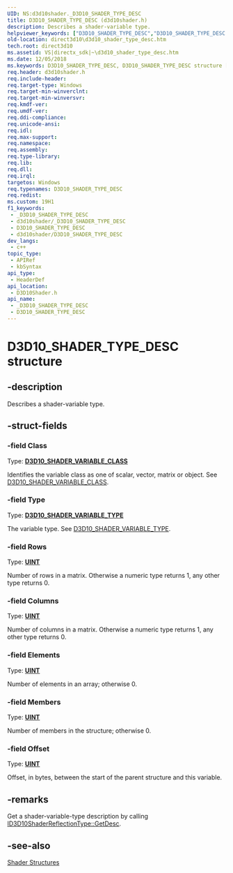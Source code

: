 ```yaml
---
UID: NS:d3d10shader._D3D10_SHADER_TYPE_DESC
title: D3D10_SHADER_TYPE_DESC (d3d10shader.h)
description: Describes a shader-variable type.
helpviewer_keywords: ["D3D10_SHADER_TYPE_DESC","D3D10_SHADER_TYPE_DESC structure [Direct3D 10]","b18f1523-7db4-ff5b-d9ab-04f0e773c99b","d3d10shader/D3D10_SHADER_TYPE_DESC","direct3d10.d3d10_shader_type_desc"]
old-location: direct3d10\d3d10_shader_type_desc.htm
tech.root: direct3d10
ms.assetid: VS|directx_sdk|~\d3d10_shader_type_desc.htm
ms.date: 12/05/2018
ms.keywords: D3D10_SHADER_TYPE_DESC, D3D10_SHADER_TYPE_DESC structure [Direct3D 10], b18f1523-7db4-ff5b-d9ab-04f0e773c99b, d3d10shader/D3D10_SHADER_TYPE_DESC, direct3d10.d3d10_shader_type_desc
req.header: d3d10shader.h
req.include-header: 
req.target-type: Windows
req.target-min-winverclnt: 
req.target-min-winversvr: 
req.kmdf-ver: 
req.umdf-ver: 
req.ddi-compliance: 
req.unicode-ansi: 
req.idl: 
req.max-support: 
req.namespace: 
req.assembly: 
req.type-library: 
req.lib: 
req.dll: 
req.irql: 
targetos: Windows
req.typenames: D3D10_SHADER_TYPE_DESC
req.redist: 
ms.custom: 19H1
f1_keywords:
 - _D3D10_SHADER_TYPE_DESC
 - d3d10shader/_D3D10_SHADER_TYPE_DESC
 - D3D10_SHADER_TYPE_DESC
 - d3d10shader/D3D10_SHADER_TYPE_DESC
dev_langs:
 - c++
topic_type:
 - APIRef
 - kbSyntax
api_type:
 - HeaderDef
api_location:
 - D3D10Shader.h
api_name:
 - _D3D10_SHADER_TYPE_DESC
 - D3D10_SHADER_TYPE_DESC
---
```


# D3D10_SHADER_TYPE_DESC structure


## -description

Describes a shader-variable type.

## -struct-fields

### -field Class

Type: <b><a href="/windows/desktop/api/d3dcommon/ne-d3dcommon-d3d_shader_variable_class">D3D10_SHADER_VARIABLE_CLASS</a></b>

Identifies the variable class as one of scalar, vector, matrix or object. See <a href="/windows/desktop/api/d3dcommon/ne-d3dcommon-d3d_shader_variable_class">D3D10_SHADER_VARIABLE_CLASS</a>.

### -field Type

Type: <b><a href="/windows/desktop/api/d3dcommon/ne-d3dcommon-d3d_shader_variable_type">D3D10_SHADER_VARIABLE_TYPE</a></b>

The variable type. See <a href="/windows/desktop/api/d3dcommon/ne-d3dcommon-d3d_shader_variable_type">D3D10_SHADER_VARIABLE_TYPE</a>.

### -field Rows

Type: <b><a href="/windows/desktop/WinProg/windows-data-types">UINT</a></b>

Number of rows in a matrix. Otherwise a numeric type returns 1, any other type returns 0.

### -field Columns

Type: <b><a href="/windows/desktop/WinProg/windows-data-types">UINT</a></b>

Number of columns in a matrix. Otherwise a numeric type returns 1, any other type returns 0.

### -field Elements

Type: <b><a href="/windows/desktop/WinProg/windows-data-types">UINT</a></b>

Number of elements in an array; otherwise 0.

### -field Members

Type: <b><a href="/windows/desktop/WinProg/windows-data-types">UINT</a></b>

Number of members in the structure; otherwise 0.

### -field Offset

Type: <b><a href="/windows/desktop/WinProg/windows-data-types">UINT</a></b>

Offset, in bytes, between the start of the parent structure and this variable.

## -remarks

Get a shader-variable-type description by calling <a href="/windows/desktop/api/d3d10shader/nf-d3d10shader-id3d10shaderreflectiontype-getdesc">ID3D10ShaderReflectionType::GetDesc</a>.

## -see-also

<a href="/windows/desktop/direct3d10/d3d10-graphics-reference-d3d10-shader-structures">Shader Structures</a>

